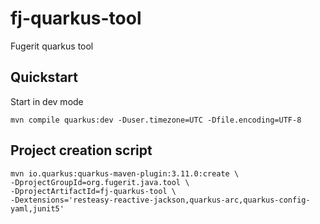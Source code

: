 # fj-quarkus-tool

Fugerit quarkus tool

## Quickstart

Start in dev mode

```shell script
mvn compile quarkus:dev -Duser.timezone=UTC -Dfile.encoding=UTF-8
```

## Project creation script

```shell script
mvn io.quarkus:quarkus-maven-plugin:3.11.0:create \
-DprojectGroupId=org.fugerit.java.tool \
-DprojectArtifactId=fj-quarkus-tool \
-Dextensions='resteasy-reactive-jackson,quarkus-arc,quarkus-config-yaml,junit5'
```